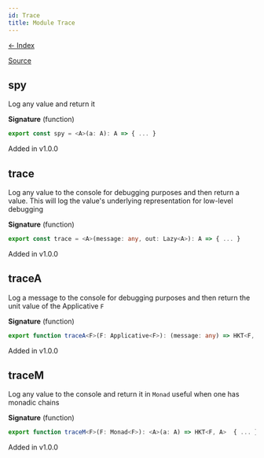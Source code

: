 ```yaml
---
id: Trace
title: Module Trace
---
```


[← Index](.)

[Source](https://github.com/gcanti/fp-ts/blob/master/src/Trace.ts)

## spy

Log any value and return it

**Signature** (function)

```ts
export const spy = <A>(a: A): A => { ... }
```

Added in v1.0.0

## trace

Log any value to the console for debugging purposes and then return a value. This will log the value's underlying
representation for low-level debugging

**Signature** (function)

```ts
export const trace = <A>(message: any, out: Lazy<A>): A => { ... }
```

Added in v1.0.0

## traceA

Log a message to the console for debugging purposes and then return the unit value of the Applicative `F`

**Signature** (function)

```ts
export function traceA<F>(F: Applicative<F>): (message: any) => HKT<F, void>  { ... }
```

Added in v1.0.0

## traceM

Log any value to the console and return it in `Monad` useful when one has monadic chains

**Signature** (function)

```ts
export function traceM<F>(F: Monad<F>): <A>(a: A) => HKT<F, A>  { ... }
```

Added in v1.0.0
